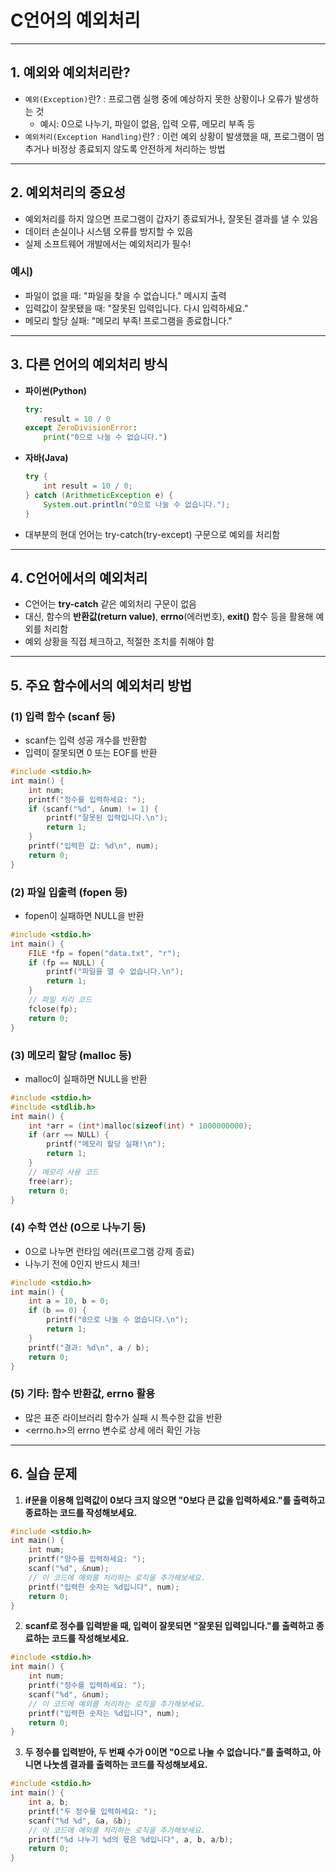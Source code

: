 # C언어의 예외처리

---

## 1. 예외와 예외처리란?

- `예외(Exception)`란? : 프로그램 실행 중에 예상하지 못한 상황이나 오류가 발생하는 것
  - 예시: 0으로 나누기, 파일이 없음, 입력 오류, 메모리 부족 등
- `예외처리(Exception Handling)`란? : 이런 예외 상황이 발생했을 때, 프로그램이 멈추거나 비정상 종료되지 않도록 안전하게 처리하는 방법

---

## 2. 예외처리의 중요성

- 예외처리를 하지 않으면 프로그램이 갑자기 종료되거나, 잘못된 결과를 낼 수 있음
- 데이터 손실이나 시스템 오류를 방지할 수 있음
- 실제 소프트웨어 개발에서는 예외처리가 필수!

### 예시)
- 파일이 없을 때: "파일을 찾을 수 없습니다." 메시지 출력
- 입력값이 잘못됐을 때: "잘못된 입력입니다. 다시 입력하세요."
- 메모리 할당 실패: "메모리 부족! 프로그램을 종료합니다."

---

## 3. 다른 언어의 예외처리 방식

- **파이썬(Python)**
  ```python
  try:
      result = 10 / 0
  except ZeroDivisionError:
      print("0으로 나눌 수 없습니다.")
  ```
- **자바(Java)**
  ```java
  try {
      int result = 10 / 0;
  } catch (ArithmeticException e) {
      System.out.println("0으로 나눌 수 없습니다.");
  }
  ```
- 대부분의 현대 언어는 try-catch(try-except) 구문으로 예외를 처리함

---

## 4. C언어에서의 예외처리

- C언어는 **try-catch** 같은 예외처리 구문이 없음
- 대신, 함수의 **반환값(return value)**, **errno**(에러번호), **exit()** 함수 등을 활용해 예외를 처리함
- 예외 상황을 직접 체크하고, 적절한 조치를 취해야 함

---

## 5. 주요 함수에서의 예외처리 방법

### (1) 입력 함수 (scanf 등)
- scanf는 입력 성공 개수를 반환함
- 입력이 잘못되면 0 또는 EOF를 반환
```c
#include <stdio.h>
int main() {
    int num;
    printf("정수를 입력하세요: ");
    if (scanf("%d", &num) != 1) {
        printf("잘못된 입력입니다.\n");
        return 1;
    }
    printf("입력한 값: %d\n", num);
    return 0;
}
```

### (2) 파일 입출력 (fopen 등)
- fopen이 실패하면 NULL을 반환
```c
#include <stdio.h>
int main() {
    FILE *fp = fopen("data.txt", "r");
    if (fp == NULL) {
        printf("파일을 열 수 없습니다.\n");
        return 1;
    }
    // 파일 처리 코드
    fclose(fp);
    return 0;
}
```

### (3) 메모리 할당 (malloc 등)
- malloc이 실패하면 NULL을 반환
```c
#include <stdio.h>
#include <stdlib.h>
int main() {
    int *arr = (int*)malloc(sizeof(int) * 1000000000);
    if (arr == NULL) {
        printf("메모리 할당 실패!\n");
        return 1;
    }
    // 메모리 사용 코드
    free(arr);
    return 0;
}
```

### (4) 수학 연산 (0으로 나누기 등)
- 0으로 나누면 런타임 에러(프로그램 강제 종료)
- 나누기 전에 0인지 반드시 체크!
```c
#include <stdio.h>
int main() {
    int a = 10, b = 0;
    if (b == 0) {
        printf("0으로 나눌 수 없습니다.\n");
        return 1;
    }
    printf("결과: %d\n", a / b);
    return 0;
}
```

### (5) 기타: 함수 반환값, errno 활용
- 많은 표준 라이브러리 함수가 실패 시 특수한 값을 반환
- <errno.h>의 errno 변수로 상세 에러 확인 가능

---

## 6. 실습 문제

1. **if문을 이용해 입력값이 0보다 크지 않으면 "0보다 큰 값을 입력하세요."를 출력하고 종료하는 코드를 작성해보세요.**

```c
#include <stdio.h>
int main() {
    int num;
    printf("양수를 입력하세요: ");
    scanf("%d", &num);
    // 이 코드에 예외를 처리하는 로직을 추가해보세요.
    printf("입력한 숫자는 %d입니다", num);
    return 0;
}
```

2. **scanf로 정수를 입력받을 때, 입력이 잘못되면 "잘못된 입력입니다."를 출력하고 종료하는 코드를 작성해보세요.**

```c
#include <stdio.h>
int main() {
    int num;
    printf("정수를 입력하세요: ");
    scanf("%d", &num);
    // 이 코드에 예외를 처리하는 로직을 추가해보세요.
    printf("입력한 숫자는 %d입니다", num);
    return 0;
}
```

3. **두 정수를 입력받아, 두 번째 수가 0이면 "0으로 나눌 수 없습니다."를 출력하고, 아니면 나눗셈 결과를 출력하는 코드를 작성해보세요.**

```c
#include <stdio.h>
int main() {
    int a, b;
    printf("두 정수를 입력하세요: ");
    scanf("%d %d", &a, &b);
    // 이 코드에 예외를 처리하는 로직을 추가해보세요.
    printf("%d 나누기 %d의 몫은 %d입니다", a, b, a/b);
    return 0;
}
```

